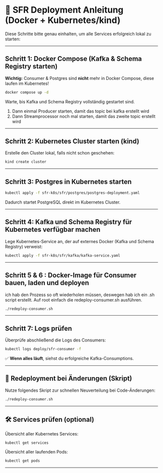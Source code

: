 
# 🚀 SFR Deployment Anleitung (Docker + Kubernetes/kind)

Diese Schritte bitte genau einhalten, um alle Services erfolgreich lokal zu starten:

---

## Schritt 1: Docker Compose (Kafka & Schema Registry starten)

**Wichtig:** Consumer & Postgres sind **nicht** mehr in Docker Compose, diese laufen im Kubernetes!

```bash
docker compose up -d
```

Warte, bis Kafka und Schema Registry vollständig gestartet sind.
1. Dann einmal Producer starten, damit das topic bei kafka erstellt wird
2. Dann Streamprocessor noch mal starten, damit das zweite topic erstellt wird

---

## Schritt 2: Kubernetes Cluster starten (kind)

Erstelle den Cluster lokal, falls nicht schon geschehen:

```bash
kind create cluster
```

---

## Schritt 3: Postgres in Kubernetes starten

```bash
kubectl apply -f sfr-k8s/sfr/postgres/postgres-deployment.yaml
```

Dadurch startet PostgreSQL direkt im Kubernetes Cluster.

---

## Schritt 4: Kafka und Schema Registry für Kubernetes verfügbar machen

Lege Kubernetes-Service an, der auf externes Docker (Kafka und Schema Registry) verweist:

```bash
kubectl apply -f sfr-k8s/sfr/kafka/kafka-service.yaml
```

---

## Schritt 5 & 6 : Docker-Image für Consumer bauen, laden und deployen

ich hab den Prozess so oft wiederholen müssen, deswegen hab ich ein .sh script erstellt. Auf root einfach die redeploy-consumer.sh ausführen.

```bash
./redeploy-consumer.sh     
```
---

## Schritt 7: Logs prüfen

Überprüfe abschließend die Logs des Consumers:

```bash
kubectl logs deploy/sfr-consumer -f
```

✅ **Wenn alles läuft**, siehst du erfolgreiche Kafka-Consumptions.

---

## 🔄 Redeployment bei Änderungen (Skript)

Nutze folgendes Skript zur schnellen Neuverteilung bei Code-Änderungen:

```bash
./redeploy-consumer.sh
```

---

## 🛠 Services prüfen (optional)

Übersicht aller Kubernetes Services:

```bash
kubectl get services
```

Übersicht aller laufenden Pods:

```bash
kubectl get pods
```

---
